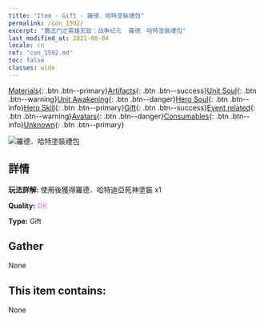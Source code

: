 ```yaml
---
title: "Item - Gift - 羅德．哈特塗裝禮包"
permalink: /con_1592/
excerpt: "魔法门之英雄无敌：战争纪元  羅德．哈特塗裝禮包"
last_modified_at: 2021-08-04
locale: cn
ref: "con_1592.md"
toc: false
classes: wide
---
```

 [Materials](/ItemsCN/){: .btn .btn--primary}[Artifacts](/ItemsCN/Artifacts/){: .btn .btn--success}[Unit Soul](/ItemsCN/UnitSoul/){: .btn .btn--warning}[Unit Awakening](/ItemsCN/UnitAwakening/){: .btn .btn--danger}[Hero Soul](/ItemsCN/HeroSoul/){: .btn .btn--info}[Hero Skill](/ItemsCN/HeroSkill/){: .btn .btn--primary}[Gift](/ItemsCN/Gift/){: .btn .btn--success}[Event related](/ItemsCN/Events/){: .btn .btn--warning}[Avatars](/ItemsCN/Avatars/){: .btn .btn--danger}[Consumables](/ItemsCN/Consumables/){: .btn .btn--info}[Unknown](/ItemsCN/Unknown/){: .btn .btn--primary}

 ![羅德．哈特塗裝禮包](/images/t/i_907204.png)

## 詳情
 **玩法詳解:** 使用後獲得羅德．哈特迪亞死神塗裝 x1

 **Quality:** <span style="color: #DA70D6">OK</span>

 **Type:** Gift

## Gather

  None

## This item contains:

  None

